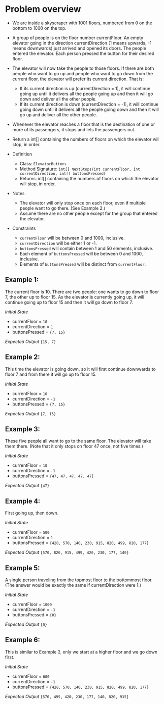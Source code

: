 # Problem overview

- We are inside a skyscraper with 1001 floors, numbered from 0 on the bottom to 1000 on the top.

- A group of people is on the floor number currentFloor. An empty elevator going in the direction currentDirection (1 means upwards, -1 means downwards) just arrived and opened its doors.
  The people entered the elevator. Each person pressed the button for their desired floor.

- The elevator will now take the people to those floors. If there are both people who want to go up and people who want to go down from the current floor,
  the elevator will prefer its current direction. That is:

  - If its current direction is up (currentDirection = 1), it will continue going up until it delivers all the people going up and then it will go down and deliver all the other people.
  - If its current direction is down (currentDirection = -1), it will continue going down until it delivers all the people going down and then it will go up and deliver all the other people.

- Whenever the elevator reaches a floor that is the destination of one or more of its passengers, it stops and lets the passengers out.

- Return a int[] containing the numbers of floors on which the elevator will stop, in order.

- Definition
  - Class: `ElevatorButtons`
  - Method Signature: `int[] NextStops(int currentFloor, int currentDirection, int[] buttonsPressed)`
  - Returns: int[] containing the numbers of floors on which the elevator will stop, in order.
- Notes

  - The elevator will only stop once on each floor, even if multiple people want to go there. (See Example 2.)
  - Assume there are no other people except for the group that entered the elevator.

- Constraints
  - `currentFloor` will be between 0 and 1000, inclusive.
  - `currentDirection` will be either 1 or -1.
  - `buttonsPressed` will contain between 1 and 50 elements, inclusive.
  - Each element of `buttonsPressed` will be between 0 and 1000, inclusive.
  - Elements of `buttonsPressed` will be distinct from `currentFloor`.

## Example 1:

The current floor is 10.
There are two people: one wants to go down to floor 7, the other up to floor 15. As the elevator is currently going up, it will continue going up to floor 15 and then it will go down to floor 7.

_Initial State_

- currentFloor = `10`
- currentDirection = `1`
- buttonsPressed = `{7, 15}`

_Expected Output_
`{15, 7}`

## Example 2:

This time the elevator is going down, so it will first continue downwards to floor 7 and from there it will go up to floor 15.

_Initial State_

- currentFloor = `10`
- currentDirection = `-1`
- buttonsPressed = `{7, 15}`

_Expected Output_
`{7, 15}`

## Example 3:

These five people all want to go to the same floor. The elevator will take them there. (Note that it only stops on floor 47 once, not five times.)

_Initial State_

- currentFloor = `10`
- currentDirection = `-1`
- buttonsPressed = `{47, 47, 47, 47, 47}`

_Expected Output_
`{47}`

## Example 4:

First going up, then down.

_Initial State_

- currentFloor = `500`
- currentDirection = `1`
- buttonsPressed = `{420, 570, 140, 230, 915, 820, 499, 820, 177}`

_Expected Output_
`{570, 820, 915, 499, 420, 230, 177, 140}`

## Example 5:

A single person traveling from the topmost floor to the bottommost floor. (The answer would be exactly the same if currentDirection were 1.)

_Initial State_

- currentFloor = `1000`
- currentDirection = `-1`
- buttonsPressed = `{0}`

_Expected Output_
`{0}`

## Example 6:

This is similar to Example 3, only we start at a higher floor and we go down first.

_Initial State_

- currentFloor = `600`
- currentDirection = `-1`
- buttonsPressed = `{420, 570, 140, 230, 915, 820, 499, 820, 177}`

_Expected Output_
`{570, 499, 420, 230, 177, 140, 820, 915}`
